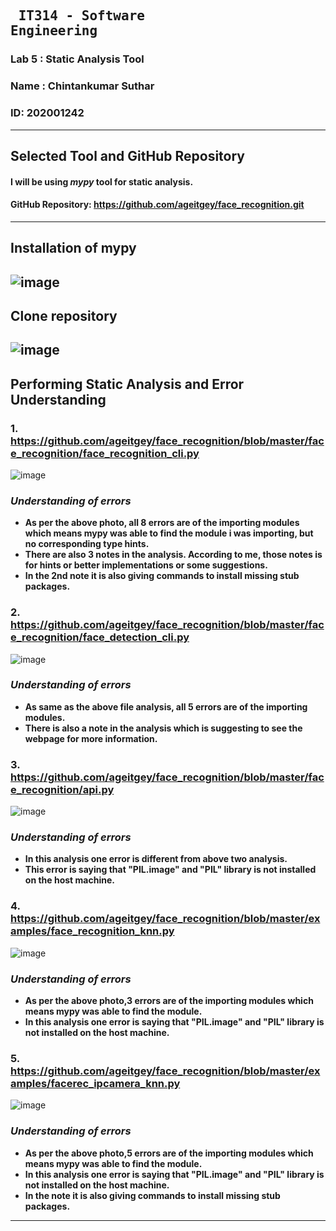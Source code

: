 ## <pre>                              IT314 - Software Engineering </pre> 
### Lab 5 : Static Analysis Tool
### Name : Chintankumar Suthar
### ID: 202001242
---
## Selected Tool and GitHub Repository
#### I will be using ***mypy*** tool for static analysis.
#### GitHub Repository: https://github.com/ageitgey/face_recognition.git
---
## Installation of mypy
![image](https://user-images.githubusercontent.com/75067919/227470249-c2926225-db96-40ae-ba0f-3950d3ce21d7.png)
---

## Clone repository
![image](https://user-images.githubusercontent.com/75067919/227472897-845ba15d-cd20-4ae7-a1a3-359c770c14f7.png)
---

## Performing Static Analysis and Error Understanding
### 1. https://github.com/ageitgey/face_recognition/blob/master/face_recognition/face_recognition_cli.py
![image](https://user-images.githubusercontent.com/75067919/227474238-1eeda319-b2ee-42db-bee9-d52299c21e35.png)
### ***Understanding of errors***
* **As per the above photo, all 8 errors are of the importing modules which means mypy was able to find the module i was importing, but no corresponding type hints.** <br>
* **There are also 3 notes in the analysis. According to me, those notes is for hints or better implementations or some suggestions.**
* **In the 2nd note it is also giving commands to install missing stub packages.** <br>
### 2. https://github.com/ageitgey/face_recognition/blob/master/face_recognition/face_detection_cli.py
![image](https://user-images.githubusercontent.com/75067919/227475842-7a2b0aa7-4276-4862-b9a3-b4c0444079f7.png)
### ***Understanding of errors***
* **As same as the above file analysis, all 5 errors are of the importing modules.** <br>
* **There is also a note in the analysis which is suggesting to see the webpage for more information.** <br>
### 3. https://github.com/ageitgey/face_recognition/blob/master/face_recognition/api.py
![image](https://user-images.githubusercontent.com/75067919/227476099-eed5715a-f4a8-4b15-a008-0a148f3efca3.png)
### ***Understanding of errors***
* **In this analysis one error is different from above two analysis.** <br>
* **This error is saying that "PIL.image" and "PIL" library is not installed on the host machine.** <br>
### 4. https://github.com/ageitgey/face_recognition/blob/master/examples/face_recognition_knn.py
![image](https://user-images.githubusercontent.com/75067919/227477398-e02a1da4-6a1b-476a-894f-99bbb602ad80.png)
### ***Understanding of errors***
* **As per the above photo,3 errors are of the importing modules which means mypy was able to find the module.** <br>
* **In this analysis one error is saying that "PIL.image" and "PIL" library is not installed on the host machine.** <br>
### 5. https://github.com/ageitgey/face_recognition/blob/master/examples/facerec_ipcamera_knn.py
![image](https://user-images.githubusercontent.com/75067919/227477760-de728f1c-e365-4fe7-8b9a-d8af71b00968.png)
### ***Understanding of errors***
* **As per the above photo,5 errors are of the importing modules which means mypy was able to find the module.** <br>
* **In this analysis one error is saying that "PIL.image" and "PIL" library is not installed on the host machine.** 
* **In the note it is also giving commands to install missing stub packages.**<br>
---
